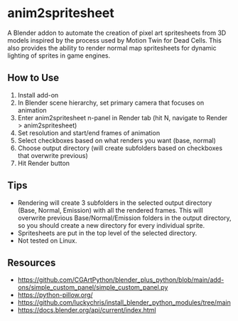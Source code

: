 # anim2spritesheet
 
A Blender addon to automate the creation of pixel art spritesheets from 3D models inspired by the process used by Motion Twin for Dead Cells. 
This also provides the ability to render normal map spritesheets for dynamic lighting of sprites in game engines. 

## How to Use
1. Install add-on
2. In Blender scene hierarchy, set primary camera that focuses on animation
3. Enter anim2spritesheet n-panel in Render tab (hit N, navigate to Render > anim2spritesheet) 
4. Set resolution and start/end frames of animation
5. Select checkboxes based on what renders you want (base, normal)
6. Choose output directory (will create subfolders based on checkboxes that overwrite previous)
7. Hit Render button

## Tips
* Rendering will create 3 subfolders in the selected output directory (Base, Normal, Emission) with all the rendered frames. This will overwrite previous Base/Normal/Emission folders in the output directory, so you should create a new directory for every individual sprite.
* Spritesheets are put in the top level of the selected directory. 
* Not tested on Linux.

## Resources
* https://github.com/CGArtPython/blender_plus_python/blob/main/add-ons/simple_custom_panel/simple_custom_panel.py
* https://python-pillow.org/
* https://github.com/luckychris/install_blender_python_modules/tree/main
* https://docs.blender.org/api/current/index.html
